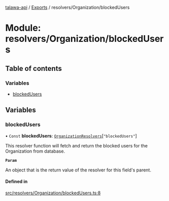 [talawa-api](../README.md) / [Exports](../modules.md) / resolvers/Organization/blockedUsers

# Module: resolvers/Organization/blockedUsers

## Table of contents

### Variables

- [blockedUsers](resolvers_Organization_blockedUsers.md#blockedusers)

## Variables

### blockedUsers

• `Const` **blockedUsers**: [`OrganizationResolvers`](types_generatedGraphQLTypes.md#organizationresolvers)[``"blockedUsers"``]

This resolver function will fetch and return the blocked users for the Organization from database.

**`Param`**

An object that is the return value of the resolver for this field's parent.

#### Defined in

[src/resolvers/Organization/blockedUsers.ts:8](https://github.com/PalisadoesFoundation/talawa-api/blob/cf57ca9/src/resolvers/Organization/blockedUsers.ts#L8)
